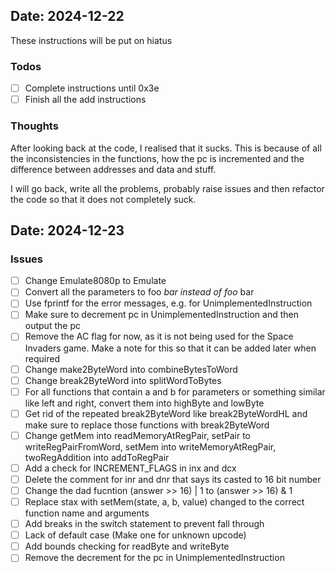 ## Date: 2024-12-22

These instructions will be put on hiatus
### Todos
- [ ] Complete instructions until 0x3e
- [ ] Finish all the add instructions

### Thoughts
After looking back at the code, I realised that it sucks. This is because of all the inconsistencies
in the functions, how the pc is incremented and the difference between addresses and data and stuff.

I will go back, write all the problems, probably raise issues and then refactor the code so that it
does not completely suck.

## Date: 2024-12-23

### Issues
- [ ] Change Emulate8080p to Emulate
- [ ] Convert all the parameters to foo *bar instead of foo* bar
- [ ] Use fprintf for the error messages, e.g. for UnimplementedInstruction
- [ ] Make sure to decrement pc in UnimplementedInstruction and then output the pc
- [ ] Remove the AC flag for now, as it is not being used for the Space Invaders game. Make a note for
this so that it can be added later when required
- [ ] Change make2ByteWord into combineBytesToWord
- [ ] Change break2ByteWord into splitWordToBytes
- [ ] For all functions that contain a and b for parameters or something similar like left and right, convert them into
highByte and lowByte
- [ ] Get rid of the repeated break2ByteWord like break2ByteWordHL and make sure to replace those
functions with break2ByteWord
- [ ] Change getMem into readMemoryAtRegPair, setPair to writeRegPairFromWord, setMem into
writeMemoryAtRegPair, twoRegAddition into addToRegPair
- [ ] Add a check for INCREMENT_FLAGS in inx and dcx
- [ ] Delete the comment for inr and dnr that says its casted to 16 bit number
- [ ] Change the dad fucntion (answer >> 16) | 1 to (answer >> 16) & 1
- [ ] Replace stax with setMem(state, a, b, value) changed to the correct function name and arguments
- [ ] Add breaks in the switch statement to prevent fall through
- [ ] Lack of default case (Make one for unknown upcode)
- [ ] Add bounds checking for readByte and writeByte
- [ ] Remove the decrement for the pc in UnimplementedInstruction
